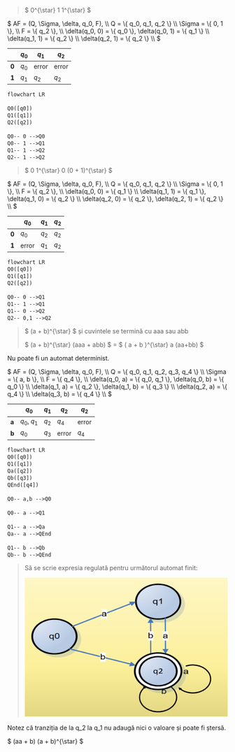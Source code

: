 

> $ 0^{\star} 1 1^{\star} $

$
AF = (Q, \Sigma, \delta, q_0, F), \\\\
Q = \\{ q_0, q_1, q_2 \\} \\\\
\Sigma = \\{ 0, 1 \\},    \\\\
F = \\{ q_2 \\},          \\\\
\delta(q_0, 0) = \\{ q_0 \\}, \delta(q_0, 1) = \\{ q_1 \\} \\\\
\delta(q_1, 1) = \\{ q_2 \\} \\\\
\delta(q_2, 1) = \\{ q_2 \\} \\\\
$

|       | $q_0$ | $q_1$ | $q_2$ |
|-------|-------|-------|-------|
| **0** | $q_0$ | error | error |
| **1** | $q_1$ | $q_2$ | $q_2$ |

```mermaid
flowchart LR

Q0([q0])
Q1([q1])
Q2([q2])

Q0-- 0 -->Q0
Q0-- 1 -->Q1
Q1-- 1 -->Q2
Q2-- 1 -->Q2
```


> $ 0 1^{\star} 0 (0 + 1)^{\star} $

$
AF = (Q, \Sigma, \delta, q_0, F), \\\\
Q = \\{ q_0, q_1, q_2 \\} \\\\
\Sigma = \\{ 0, 1 \\},    \\\\
F = \\{ q_2 \\},          \\\\
\delta(q_0, 0) = \\{ q_1 \\} \\\\
\delta(q_1, 1) = \\{ q_1 \\}, \delta(q_1, 0) = \\{ q_2 \\} \\\\
\delta(q_2, 0) = \\{ q_2 \\}, \delta(q_2, 1) = \\{ q_2 \\} \\\\
$

|       | $q_0$ | $q_1$ | $q_2$ |
|-------|-------|-------|-------|
| **0** | $q_0$ | $q_2$ | $q_2$ |
| **1** | error | $q_1$ | $q_2$ |

```mermaid
flowchart LR
Q0([q0])
Q1([q1])
Q2([q2])

Q0-- 0 -->Q1
Q1-- 1 -->Q1
Q1-- 0 -->Q2
Q2-- 0,1 -->Q2
```

> $ (a + b)^{\star} $ și cuvintele se termină cu aaa sau abb
>
> $ (a + b)^{\star} (aaa + abb) $  = $ ( a + b )^{\star} a (aa+bb) $

Nu poate fi un automat determinist.

$
AF = (Q, \Sigma, \delta, q_0, F), \\\\
Q = \\{ q_0, q_1, q_2, q_3, q_4 \\} \\\\
\Sigma = \\{ a, b \\},    \\\\
F = \\{ q_4 \\},          \\\\
\delta(q_0, a) = \\{ q_0, q_1 \\}, \delta(q_0, b) = \\{ q_0 \\} \\\\
\delta(q_1, a) = \\{ q_2 \\}, \delta(q_1, b) = \\{ q_3 \\} \\\\
\delta(q_2, a) = \\{ q_4 \\} \\\\
\delta(q_3, b) = \\{ q_4 \\} \\\\
$

|       | $q_0$        | $q_1$ | $q_2$ | $q_2$ |
|-------|--------------|-------|-------|-------|
| **a** | $q_0$, $q_1$ | $q_2$ | $q_4$ | error |
| **b** | $q_0$        | $q_3$ | error | $q_4$ |

```mermaid
flowchart LR
Q0([q0])
Q1([q1])
Qa([q2])
Qb([q3])
QEnd([q4])

Q0-- a,b -->Q0

Q0-- a -->Q1

Q1-- a -->Qa
Qa-- a -->QEnd

Q1-- b -->Qb
Qb-- b -->QEnd
```


> Să se scrie expresia regulată pentru următorul automat finit:
> 
> ![](images/automaton_1.png)

Notez că tranziția de la q_2 la q_1 nu adaugă nici o valoare și poate fi ștersă.

$ (aa + b) (a + b)^{\star} $